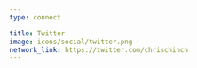 ```yaml
---
type: connect

title: Twitter
image: icons/social/twitter.png
network_link: https://twitter.com/chrischinch
---
```

